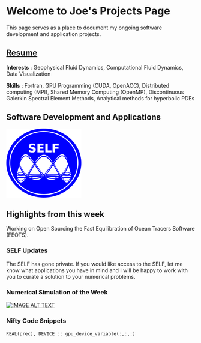 # Welcome to Joe's Projects Page
This page serves as a place to document my ongoing software development and application projects.

## [Resume](schoonover_cv.pdf)

**Interests** : Geophysical Fluid Dynamics, Computational Fluid Dynamics, Data Visualization

**Skills** : Fortran, GPU Programming (CUDA, OpenACC), Distributed computing (MPI), Shared Memory Computing (OpenMP), Discontinuous Galerkin Spectral Element Methods, Analytical methods for hyperbolic PDEs


## Software Development and Applications
  [ ![useful image](SELF-icon.png) ](https://schoonovernumerics.github.io/SELF/) 

## Highlights from this week
Working on Open Sourcing the Fast Equilibration of Ocean Tracers Software (FEOTS).
 
### SELF Updates
 The SELF has gone private. 
 If you would like access to the SELF, let me know what applications you have in mind and I will be happy to work with you to curate a solution to your numerical problems.


### Numerical Simulation of the Week
[![IMAGE ALT TEXT](http://img.youtube.com/vi/pHfVq5aJFvE/0.jpg)](http://www.youtube.com/watch?v=pHfVq5aJFvE "Demos")


### Nifty Code Snippets

```Fortran
REAL(prec), DEVICE :: gpu_device_variable(:,:,:)
```
